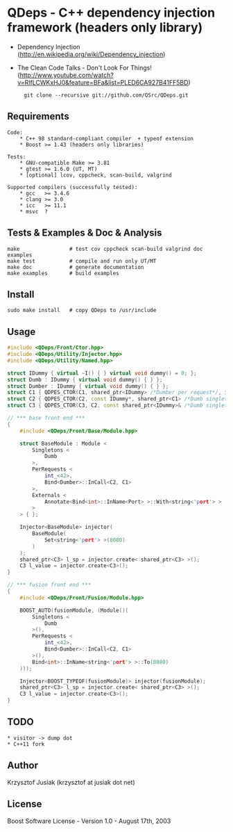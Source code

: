 QDeps - C++ dependency injection framework (headers only library)
================================
* Dependency Injection (http://en.wikipedia.org/wiki/Dependency_injection)
* The Clean Code Talks - Don't Look For Things! (http://www.youtube.com/watch?v=RlfLCWKxHJ0&feature=BFa&list=PLED6CA927B41FF5BD)

        git clone --recursive git://github.com/QSrc/QDeps.git

Requirements
------------
    Code:
        * C++ 98 standard-compliant compiler  + typeof extension
        * Boost >= 1.43 (headers only libraries)

    Tests:
        * GNU-compatible Make >= 3.81
        * gtest >= 1.6.0 (UT, MT)
        * [optional] lcov, cppcheck, scan-build, valgrind

    Supported compilers (successfully tested):
        * gcc   >= 3.4.6
        * clang >= 3.0
        * icc   >= 11.1
        * msvc  ?

Tests & Examples & Doc & Analysis
------------
    make                # test cov cppcheck scan-build valgrind doc examples
    make test           # compile and run only UT/MT
    make doc            # generate documentation
    make examples       # build examples

Install
------------
    sudo make install   # copy QDeps to /usr/include

Usage
-----

``` C++
#include <QDeps/Front/Ctor.hpp>
#include <QDeps/Utility/Injector.hpp>
#include <QDeps/Utility/Named.hpp>

struct IDummy { virtual ~I() { } virtual void dummy() = 0; };
struct Dumb : IDummy { virtual void dummy() { } };
struct Dumber : IDummy { virtual void dummy() { } };
struct C1 { QDPES_CTOR(C1, shared_ptr<IDummy> /*Dumber per request*/, int /*42*/, Named<int, string<'port'> > /*8080 external*/) { } };
struct C2 { QDPES_CTOR(C2, const IDummy*, shared_ptr<C1> /*Dumb singleton with C3*/) };
struct C3 { QDPES_CTOR(C3, C2, const shared_ptr<IDummy>& /*Dumb singleton with C2*/) { } };

// *** base front end ***
{
    #include <QDeps/Front/Base/Module.hpp>

    struct BaseModule : Module <
        Singletons <
            Dumb
        >,
        PerRequests <
            int_<42>,
            Bind<Dumber>::InCall<C2, C1>
        >,
        Externals <
            Annotate<Bind<int>::InName<Port> >::With<string<'port'> >
        >
    > { };

    Injector<BaseModule> injector(
        BaseModule(
            Set<string<'port'> >(8080)
        )
    );
    shared_ptr<C3> l_sp = injector.create< shared_ptr<C3> >();
    C3 l_value = injector.create<C3>();
}

// *** fusion front end ***
{
    #include <QDeps/Front/Fusion/Module.hpp>

    BOOST_AUTO(fusionModule, (Module()(
        Singletons <
            Dumb
        >(),
        PerRequests <
            int_<42>,
            Bind<Dumber>::InCall<C2, C1>
        >(),
        Bind<int>::InName<string<'port'> >::To(8080)
    )));

    Injector<BOOST_TYPEOF(fusionModule)> injector(fusionModule);
    shared_ptr<C3> l_sp = injector.create< shared_ptr<C3> >();
    C3 l_value = injector.create<C3>();
}

```

TODO
------
    * visitor -> dump dot
    * C++11 fork

Author
------
Krzysztof Jusiak (krzysztof at jusiak dot net)

License
-------
Boost Software License - Version 1.0 - August 17th, 2003

